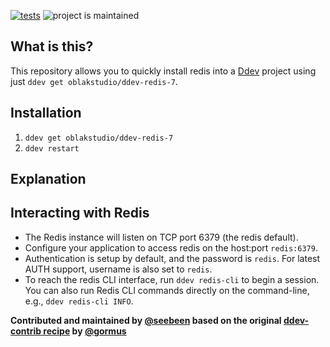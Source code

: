 [![tests](https://github.com/oblakstudio/ddev-redis-7/actions/workflows/tests.yml/badge.svg)](https://github.com/oblakstudio/ddev-redis-7/actions/workflows/tests.yml) ![project is maintained](https://img.shields.io/maintenance/yes/2023.svg)

## What is this?

This repository allows you to quickly install redis into a [Ddev](https://ddev.readthedocs.io) project using just `ddev get oblakstudio/ddev-redis-7`.

## Installation

1. `ddev get oblakstudio/ddev-redis-7`
2. `ddev restart`

## Explanation

<!-- This redis recipe for [ddev](https://ddev.readthedocs.io) installs a [`.ddev/docker-compose.redis.yaml`](docker-compose.redis.yaml) using the `redis` docker image. -->

## Interacting with Redis

* The Redis instance will listen on TCP port 6379 (the redis default).
* Configure your application to access redis on the host:port `redis:6379`.
* Authentication is setup by default, and the password is `redis`. For latest AUTH support, username is also set to `redis`.
* To reach the redis CLI interface, run `ddev redis-cli` to begin a session. You can also run Redis CLI commands directly on the command-line, e.g., `ddev redis-cli INFO`.

**Contributed and maintained by [@seebeen](https://github.com/seebeen) based on the original [ddev-contrib recipe](https://github.com/drud/ddev-contrib/tree/master/docker-compose-services/redis) by [@gormus](https://github.com/gormus)**
